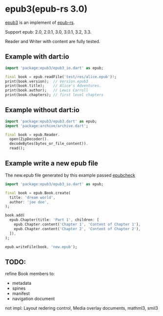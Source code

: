 # epub3(epub-rs 3.0)

[epub3](https://github.com/pedia/epub3) is an implement of [epub-rs](https://www.w3.org/TR/epub-rs/).

Support epub: 2.0, 2.0.1, 3.0, 3.0.1, 3.2, 3.3.

Reader and Writer with content are fully tested.

## Example with dart:io
```dart
import 'package:epub3/epub3_io.dart' as epub;

final book = epub.readFile('test/res/alice.epub')!;
print(book.version);  // Version.epub3
print(book.title);    // Alice's Adventures.
print(book.author);   // Lewis Carroll
print(book.chapters); // first level chapters
```

## Example without dart:io
```dart
import 'package:epub3/epub3.dart' as epub;
import 'package:archive/archive.dart';

final book = epub.Reader.
  open(ZipDecoder().
  decodeBytes(bytes_or_file_content)).
  read();
```

## Example write a new epub file

The new.epub file generated by this example passed [epubcheck](https://www.w3.org/publishing/epubcheck/)

```dart
import 'package:epub3/epub3_io.dart' as epub;

final book = epub.Book.create(
  title: 'dream world',
  author: 'joe doe',
);

book.add(
  epub.Chapter(title: 'Part 1', children: [
    epub.Chapter.content('Chapter 1', 'Content of Chapter 1'),
    epub.Chapter.content('Chapter 2', 'Content of Chapter 2'),
  ]),
);

epub.writeFile(book, 'new.epub');
```

## TODO:
refine Book members to:
- metadata
- spines
- manifest
- navigation document

not impl: Layout redering control, Media overlay documents, mathml3, smil3
